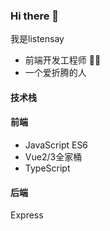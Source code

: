 ### Hi there 👋

我是listensay

- 前端开发工程师 🧑‍💻
- 一个爱折腾的人

#### 技术栈

#### 前端
- JavaScript ES6
- Vue2/3全家桶
- TypeScript

#### 后端
Express

 
<!--
**listensay/listensay** is a ✨ _special_ ✨ repository because its `README.md` (this file) appears on your GitHub profile.

Here are some ideas to get you started:

- 🔭 I’m currently working on ...
- 🌱 I’m currently learning ...
- 👯 I’m looking to collaborate on ...
- 🤔 I’m looking for help with ...
- 💬 Ask me about ...
- 📫 How to reach me: ...
- 😄 Pronouns: ...
- ⚡ Fun fact: ...
-->
